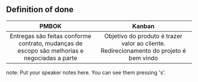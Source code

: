 ##  Definition of done

| PMBOK                                                                                        | Kanban                                                                                 |
| :-------------------------------------------------------------------------------------------:|:--------------------------------------------------------------------------------------:|
| Entregas são feitas conforme contrato, mudanças de escopo são melhorias e negociadas a parte | Objetivo do produto é trazer valor ao cliente. Redirecionamento do projeto é bem vindo |

note:
    Put your speaker notes here.
    You can see them pressing 's'.
